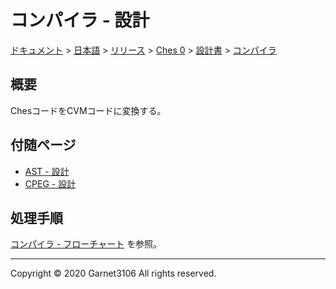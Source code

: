 # コンパイラ - 設計

[ドキュメント](../../../../../index.md) > [日本語](../../../../index.md) > [リリース](../../../index.md) > [Ches 0](../../index.md) > [設計書](../index.md) > [コンパイラ](./index.md)

## 概要

ChesコードをCVMコードに変換する。

## 付随ページ

- [AST - 設計](./ast/index.md)
- [CPEG - 設計](./cpeg/index.md)

## 処理手順

[コンパイラ - フローチャート](design.drawio) を参照。

---

Copyright © 2020 Garnet3106 All rights reserved.
